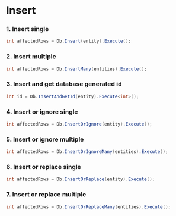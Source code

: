 # Insert

### 1. Insert single
``` csharp
int affectedRows = Db.Insert(entity).Execute();
```

### 2. Insert multiple
``` csharp
int affectedRows = Db.InsertMany(entities).Execute();
```

### 3. Insert and get database generated id
``` csharp
int id = Db.InsertAndGetId(entity).Execute<int>();
```

### 4. Insert or ignore single
``` csharp
int affectedRows = Db.InsertOrIgnore(entity).Execute();
```

### 5. Insert or ignore multiple
``` csharp
int affectedRows = Db.InsertOrIgnoreMany(entities).Execute();
```

### 6. Insert or replace single
``` csharp
int affectedRows = Db.InsertOrReplace(entity).Execute();
```

### 7. Insert or replace multiple
``` csharp
int affectedRows = Db.InsertOrReplaceMany(entities).Execute();
```